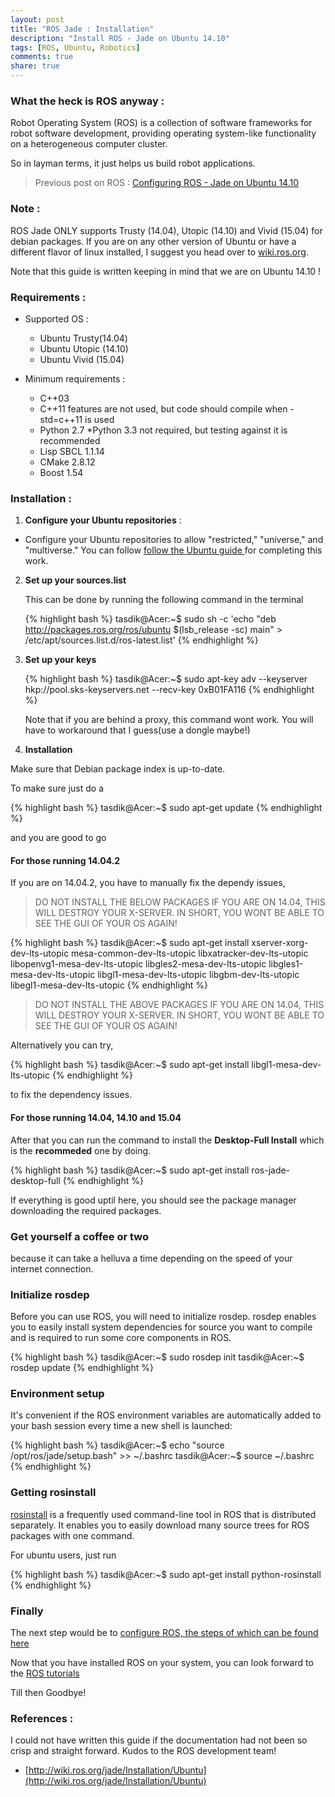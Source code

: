 ```yaml
---
layout: post
title: "ROS Jade : Installation"
description: "Install ROS - Jade on Ubuntu 14.10"
tags: [ROS, Ubuntu, Robotics]
comments: true
share: true
---
```


### What the heck is ROS anyway : 

Robot Operating System (ROS) is a collection of software frameworks for robot software development, providing operating system-like functionality on a heterogeneous computer cluster. 

So in layman terms, it just helps us build robot applications.

> Previous post on ROS : [Configuring ROS - Jade on Ubuntu 14.10](http://tasdikrahman.me/2015/08/28/Configure-ROS-Jade-on-Ubuntu-14.10/)

### Note : 

ROS Jade ONLY supports Trusty (14.04), Utopic (14.10) and Vivid (15.04) for debian packages. 
If you are on any other version of Ubuntu or have a different flavor of linux installed, I suggest you head over 
to [wiki.ros.org](http://wiki.ros.org/).

Note that this guide is written keeping in mind that we are on Ubuntu 14.10 !



### Requirements : 

* Supported OS : 
  * Ubuntu Trusty(14.04)
  * Ubuntu Utopic (14.10)
  * Ubuntu Vivid (15.04)

* Minimum requirements : 
  * C++03
  * C++11 features are not used, but code should compile when -std=c++11 is used
  * Python 2.7
    *Python 3.3 not required, but testing against it is recommended
  * Lisp SBCL 1.1.14
  * CMake 2.8.12
  * Boost 1.54


### Installation : 


1. **Configure your Ubuntu repositories** :
  * Configure your Ubuntu repositories to allow "restricted," "universe," and "multiverse." You can 
    follow [follow the Ubuntu guide ](https://help.ubuntu.com/community/Repositories/Ubuntu) for completing this work.


2. **Set up your sources.list** 
   
    This can be done by running the following command in the terminal 
    
    {% highlight bash %}
    tasdik@Acer:~$ sudo sh -c 'echo "deb http://packages.ros.org/ros/ubuntu $(lsb_release -sc) main" > /etc/apt/sources.list.d/ros-latest.list'
    {% endhighlight %}

    
3. **Set up your keys**
  
    {% highlight bash %}
    tasdik@Acer:~$ sudo apt-key adv --keyserver hkp://pool.sks-keyservers.net --recv-key 0xB01FA116
    {% endhighlight %}

    
    Note that if you are behind a proxy, this command wont work. You will have to workaround that I guess(use a dongle maybe!)


4. **Installation**
  
  Make sure that Debian package index is up-to-date.
  
  To make sure just do a 

  {% highlight bash %}
  tasdik@Acer:~$ sudo apt-get update
  {% endhighlight %}

  and you are good to go
  

#### For those running 14.04.2


  If you are on 14.04.2, you have to manually fix the dependy issues, 

  >DO NOT INSTALL THE BELOW PACKAGES IF YOU ARE ON 14.04, THIS WILL DESTROY YOUR X-SERVER. IN SHORT, YOU WONT BE ABLE TO SEE THE GUI OF YOUR OS AGAIN!


  {% highlight bash %}
  tasdik@Acer:~$ sudo apt-get install xserver-xorg-dev-lts-utopic mesa-common-dev-lts-utopic libxatracker-dev-lts-utopic libopenvg1-mesa-dev-lts-utopic libgles2-mesa-dev-lts-utopic libgles1-mesa-dev-lts-utopic libgl1-mesa-dev-lts-utopic libgbm-dev-lts-utopic libegl1-mesa-dev-lts-utopic
  {% endhighlight %}

  >DO NOT INSTALL THE ABOVE PACKAGES IF YOU ARE ON 14.04, THIS WILL DESTROY YOUR X-SERVER. IN SHORT, YOU WONT BE ABLE TO SEE THE GUI OF YOUR OS AGAIN!

  Alternatively you can try, 


  {% highlight bash %}
  tasdik@Acer:~$ sudo apt-get install libgl1-mesa-dev-lts-utopic
  {% endhighlight %}

  to fix the dependency issues.

#### For those running 14.04, 14.10 and 15.04


  After that you can run the command to install the **Desktop-Full Install** which is the **recommeded** one by
  doing.
  

  {% highlight bash %}
  tasdik@Acer:~$ sudo apt-get install ros-jade-desktop-full
  {% endhighlight %}

  
  If everything is good uptil here, you should see the package manager downloading the required packages.
  

### **Get yourself a coffee or two**

  because it can take a helluva a time depending on the speed of your internet connection.
  
  
### Initialize rosdep
  
  Before you can use ROS, you will need to initialize rosdep. rosdep enables you to easily install system 
  dependencies for source you want to compile and is required to run some core components in ROS.
  

{% highlight bash %}
tasdik@Acer:~$ sudo rosdep init
tasdik@Acer:~$ rosdep update
{% endhighlight %}


### Environment setup
  
  It's convenient if the ROS environment variables are automatically added to your bash session every time 
  a new shell is launched:
  

{% highlight bash %}
tasdik@Acer:~$ echo "source /opt/ros/jade/setup.bash" >> ~/.bashrc
tasdik@Acer:~$ source ~/.bashrc
{% endhighlight %}
  
  
### Getting rosinstall
  
  [rosinstall](http://wiki.ros.org/rosinstall) is a frequently used command-line tool in ROS that is 
  distributed separately. It enables you to easily download many source trees for ROS packages with one command.
  
  For ubuntu users, just run


{% highlight bash %}
tasdik@Acer:~$ sudo apt-get install python-rosinstall
{% endhighlight %}
  
  
### Finally

  The next step would be to [configure ROS, the steps of which can be found here](http://tasdikrahman.me/Configure-ROS-Jade-on-Ubuntu-14.10/)

  Now that you have installed ROS on your system, you can look forward to the 
  [ROS tutorials](http://wiki.ros.org/ROS/Tutorials)


  
Till then Goodbye!

### References : 

I could not have written this guide if the documentation had not been so crisp and straight forward.
Kudos to the ROS development team!

* [http://wiki.ros.org/jade/Installation/Ubuntu](http://wiki.ros.org/jade/Installation/Ubuntu)

